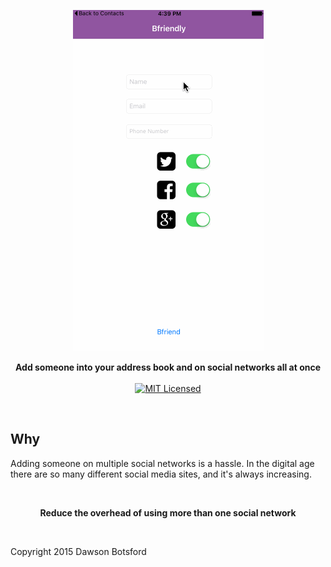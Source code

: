 <p align="center">
  <a><img src="demo.gif" title="demo video"/></a>
</p>
<p align="center">
  <b>
    Add someone into your address book and on social networks all at once
  </b>

  <br>
  <br>

  <a href="LICENSE">
    <img src="https://img.shields.io/badge/license-MIT-blue.svg" alt="MIT Licensed" />
  </a>

</p>

<br>

## Why
Adding someone on multiple social networks is a hassle. In the digital age there are so many different social media sites, and it's always increasing.

<br>
<p align="center">
  <b>Reduce the overhead of using more than one social network</b>
</p>
<br>

Copyright 2015 Dawson Botsford
